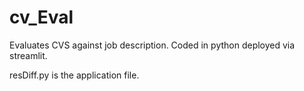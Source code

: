 # cv_Eval
Evaluates CVS against job description. Coded in python deployed via streamlit.


resDiff.py  is the application file. 
